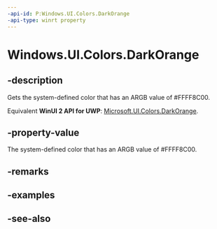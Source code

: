 ```yaml
---
-api-id: P:Windows.UI.Colors.DarkOrange
-api-type: winrt property
---
```


<!-- Property syntax
public Windows.UI.Color DarkOrange { get; }
-->

# Windows.UI.Colors.DarkOrange

## -description

Gets the system-defined color that has an ARGB value of #FFFF8C00.

Equivalent **WinUI 2 API for UWP**: [Microsoft.UI.Colors.DarkOrange](/windows/winui/api/microsoft.ui.colors.darkorange).

## -property-value

The system-defined color that has an ARGB value of #FFFF8C00.

## -remarks

## -examples

## -see-also
